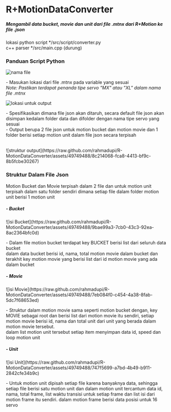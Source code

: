 <H1>R+MotionDataConverter</H1>
<H5>Mengambil data bucket, movie dan unit dari file .mtnx dari R+Motion ke file .json</H5>

lokasi python script */src/script/converter.py<br>
c++ parser */src/main.cpp (durung) <br>

<h3>Panduan Script Python</h3>

<img>![nama file](https://github.com/rahmadupi/R-MotionDataConverter/assets/49749488/af5ded4d-d262-465c-a4d6-8baccf7eab03)</img>
<p>- Masukan lokasi dari file .mtnx pada variable yang sesuai<br><i>Note: Pastikan terdapat penanda tipe servo "MX" atau "XL" dalam nama file .mtnx</i></p>

<img>![lokasi untuk output](https://github.com/rahmadupi/R-MotionDataConverter/assets/49749488/b5072e24-10d8-47d9-bfe7-3d14a1fcef5b)</img>
<p>- Spesifikasikan dimana file json akan ditaruh, secara default file json akan disimpan kedalam folder data dan difolder dengan nama tipe servo yang sesuai<br>- Output berupa 2 file json untuk motion bucket dan motion movie dan 1 folder berisi setiap motion unit dalam file json secara terpisah</p>
<br>
<img>![struktur output](https://raw.github.com/rahmadupi/R-MotionDataConverter/assets/49749488/8c214068-fca8-4413-bf9c-8b5fcbe30267)</img>

<h3>Struktur Dalam File Json</h3>
<p>Motion Bucket dan Movie terpisah dalam 2 file dan untuk motion unit terpisah dalam satu folder sendiri dimana setiap file dalam folder motion unit berisi 1 motion unit</p>

  <h5>- Bucket</h5> 
  <img>![isi Bucket](https://raw.github.com/rahmadupi/R-MotionDataConverter/assets/49749488/9bae99a3-7cb0-43c3-92ea-8ac2364bfc0d)
</img>
  <p>- Dalam file motion bucket terdapat key BUCKET berisi list dari seluruh data bucket<br>  dalam data bucket berisi id, nama, total motion movie dalam bucket dan terakhit key motion movie yang berisi list dari id motion movie yang ada dalam bucket</p>

  <h5>- Movie</h5>
  <img>![isi Movie](https://raw.github.com/rahmadupi/R-MotionDataConverter/assets/49749488/7eb084f0-c454-4a38-8fab-5dc7f68653ed)
</img>
  <p>- Struktur dalam motion movie sama seperti motion bucket dengan, key MOVIE sebagai root dan berisi list dari motion movie itu sendiri, setiap motion movie berisi id, nama dan total unit dari unit yang berada dalam motion movie tersebut.<br>dalam list motion unit tersebut setiap item menyimpan data id, speed dan loop motion unit</p>

  <h5>- Unit</h5>
  <img>![isi Unit](https://raw.github.com/rahmadupi/R-MotionDataConverter/assets/49749488/747f5699-a7bd-4b49-b911-2842cfe34b9c)
</img>
  <p>- Untuk motion unit dipisah setiap file karena banyaknya data, sehingga setiap file berisi satu motion unit dan dalam motion unit tercantum data id, nama, total frame, list waktu transisi untuk setiap frame dan list isi dari motion frame itu sendiri. dalam motion frame berisi data posisi untuk 16 servo</p>






